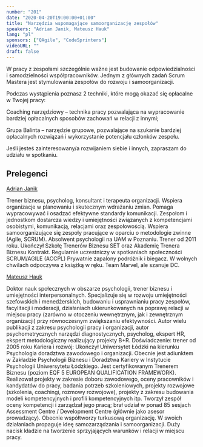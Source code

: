 ```yaml
---
number: "201"
date: "2020-04-20T19:00:00+01:00"
title: "Narzędzia wspomagające samoorganizację zespołów"
speakers: "Adrian Janik, Mateusz Hauk"
lang: "pl"
sponsors: ["QAgile", "CodeSprinters"]
videoURL: ""
draft: false
---
```


W pracy z zespołami szczególnie ważne jest budowanie odpowiedzialności i samodzielności współpracowników. Jednym z głównych zadań Scrum Mastera jest stymulowania zespołów do rozwoju i samoorganizacji.

Podczas wystąpienia poznasz 2 techniki, które mogą okazać się opłacalne w Twojej pracy:

Coaching narzędziowy – technika pracy pozwalająca na wypracowanie bardziej opłacalnych sposobów zachowań w relacji z innymi;

Grupa Balinta – narzędzie grupowe, pozwalające na szukanie bardziej opłacalnych rozwiązań i wykorzystanie potencjału członków zespołu.

Jeśli jesteś zainteresowany/a rozwijaniem siebie i innych, zapraszam do udziału w spotkaniu.

## Prelegenci

<a href="https://www.linkedin.com/in/adrian-janik-b1664395/" target="_blank">Adrian Janik</a>

Trener biznesu, psycholog, konsultant i terapeuta organizacji. Wspiera organizacje w planowaniu i skutecznym wdrażaniu zmian. Pomaga wypracowywać i osadzać efektywne standardy komunikacji. Zespołom i jednostkom dostarcza wiedzy i umiejętności związanych z kompetencjami osobistymi, komunikacją, relacjami oraz zespołowością. Wspiera samoorganizujące się zespoły pracujące w oparciu o metodologie zwinne (Agile, SCRUM).
Absolwent psychologii na UAM w Poznaniu. Trener od 2011 roku. Ukończył Szkołę Trenerów Biznesu SET oraz Akademię Trenera Biznesu Kontrakt. Regularnie uczestniczy w spotkaniach społeczności SCRUM/AGILE (ACCPL) Prywatnie zapalony podróżnik i biegacz. W wolnych chwilach odpoczywa z książką w ręku. Team Marvel, ale szanuje DC.

<a href="https://www.linkedin.com/in/mateusz-hauk-6651638/" target="_blank">Mateusz Hauk</a> 

Doktor nauk społecznych w obszarze psychologii, trener biznesu i umiejętności interpersonalnych. Specjalizuje się w rozwoju umiejętności szefowskich i menedżerskich, budowaniu i usprawnianiu pracy zespołów, facylitacji i moderacji, działaniach ukierunkowanych na poprawę relacji w miejscu pracy (zarówno w otoczeniu wewnętrznym, jak i zewnętrznym organizacji) przy równoczesnym zwiększaniu efektywności. Autor wielu publikacji z zakresu psychologii pracy i organizacji, autor psychometrycznych narzędzi diagnostycznych, psycholog, ekspert HR, ekspert metodologiczny realizujący projekty B+R.
Doświadczenie: trener od 2005 roku
Kariera i rozwój: Ukończył Uniwersytet Łódzki na kierunku Psychologia doradztwa zawodowego
i organizacji. Obecnie jest adiunktem w Zakładzie Psychologii Biznesu i Doradztwa Kariery w Instytucie Psychologii Uniwersytetu Łódzkiego. Jest certyfikowanym Trenerem Biznesu (poziom EQF 5 EUROPEAN QUALIFICATION FRAMEWORK). Realizował projekty w zakresie doboru zawodowego, oceny pracowników i kandydatów do pracy, badania potrzeb szkoleniowych, projekty rozwojowe (szkolenia, coachingi, rozmowy rozwojowe), projekty z zakresu budowania modeli kompetencyjnych i profili kompetencyjnych itp. Tworzył zespół oceny kompetencji i zarządzał jego pracą; brał udział w ponad 85 sesjach Assessment Centre / Development Centre (głównie jako asesor prowadzący).
Obecnie współtworzy turkusową organizację. W swoich działaniach propaguje ideę samozarządzania i samoorganizacji. Duży nacisk kładzie na tworzenie sprzyjających warunków i relacji w miejscu pracy.

